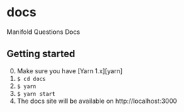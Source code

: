 # docs

Manifold Questions Docs

## Getting started

0. Make sure you have [Yarn 1.x][yarn]
1. `$ cd docs`
2. `$ yarn`
3. `$ yarn start`
4. The docs site will be available on http://localhost:3000
